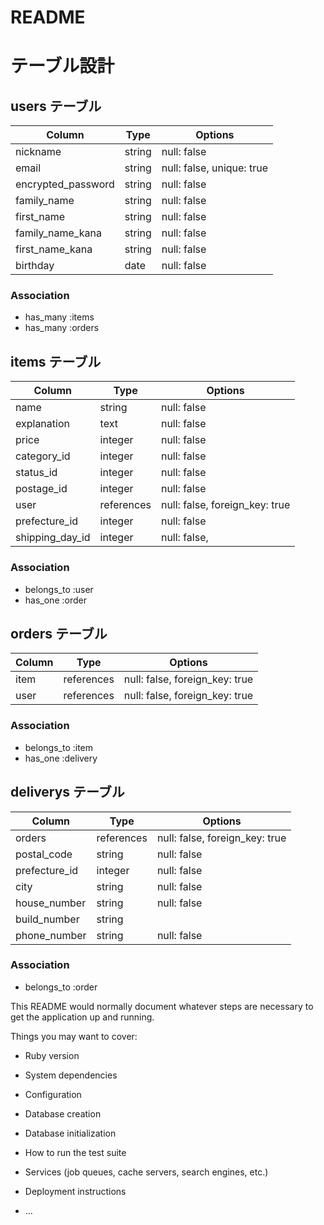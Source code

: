 # README
# テーブル設計

## users テーブル

| Column             | Type    | Options                   |
| ------------------ | ------- | ------------------------- |
| nickname           | string  | null: false               |
| email              | string  | null: false, unique: true |
| encrypted_password | string  | null: false               |
| family_name        | string  | null: false               |
| first_name         | string  | null: false               |
| family_name_kana   | string  | null: false               |
| first_name_kana    | string  | null: false               |
| birthday           | date    | null: false               |


### Association

- has_many :items
- has_many :orders


## items テーブル

| Column          | Type      | Options                        |
| --------------- | --------- | ------------------------------ |
| name            | string    | null: false                    |
| explanation     | text      | null: false                    |
| price           | integer   | null: false                    |
| category_id     | integer   | null: false                    |
| status_id       | integer   | null: false                    |
| postage_id      | integer   | null: false                    |
| user            | references| null: false, foreign_key: true |
| prefecture_id   | integer   | null: false                    |
| shipping_day_id | integer   | null: false,                   |

### Association

- belongs_to :user
- has_one :order



## orders テーブル

| Column          | Type       | Options                        |
| --------------- | ---------- | ------------------------------ |
| item            | references | null: false, foreign_key: true |
| user            | references | null: false, foreign_key: true |


### Association

- belongs_to :item
- has_one :delivery



## deliverys テーブル


| Column          | Type      | Options                            |
| --------------- | ----------| ---------------------------------- |
| orders          | references| null: false, foreign_key: true     |
| postal_code     | string    | null: false                        |
| prefecture_id   | integer   | null: false                        |
| city            | string    | null: false                        |
| house_number    | string    | null: false                        |
| build_number    | string    |                                    |
| phone_number    | string    | null: false                        |



### Association


- belongs_to :order


This README would normally document whatever steps are necessary to get the
application up and running.

Things you may want to cover:

* Ruby version

* System dependencies

* Configuration

* Database creation

* Database initialization

* How to run the test suite

* Services (job queues, cache servers, search engines, etc.)

* Deployment instructions

* ...
